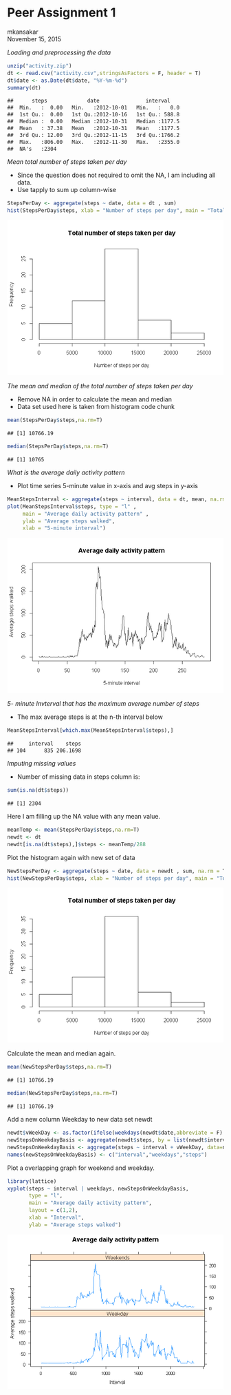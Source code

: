 # Peer Assignment 1
mkansakar  
November 15, 2015  

*Loading and preprocessing the data*


```r
unzip("activity.zip")
dt <- read.csv("activity.csv",stringsAsFactors = F, header = T)
dt$date <- as.Date(dt$date, "%Y-%m-%d")
summary(dt)
```

```
##      steps             date               interval     
##  Min.   :  0.00   Min.   :2012-10-01   Min.   :   0.0  
##  1st Qu.:  0.00   1st Qu.:2012-10-16   1st Qu.: 588.8  
##  Median :  0.00   Median :2012-10-31   Median :1177.5  
##  Mean   : 37.38   Mean   :2012-10-31   Mean   :1177.5  
##  3rd Qu.: 12.00   3rd Qu.:2012-11-15   3rd Qu.:1766.2  
##  Max.   :806.00   Max.   :2012-11-30   Max.   :2355.0  
##  NA's   :2304
```

*Mean total number of steps taken per day*

- Since the question does not required to omit the NA, I am including all data. 
- Use tapply to sum up column-wise 


```r
StepsPerDay <- aggregate(steps ~ date, data = dt , sum)
hist(StepsPerDay$steps, xlab = "Number of steps per day", main = "Total number of steps taken per day")
```

![](PA1_template_files/figure-html/histogram-1.png) 

*The mean and median of the total number of steps taken per day*

- Remove NA in order to calculate the mean and median
- Data set used here is taken from histogram code chunk


```r
mean(StepsPerDay$steps,na.rm=T)
```

```
## [1] 10766.19
```

```r
median(StepsPerDay$steps,na.rm=T)
```

```
## [1] 10765
```

*What is the average daily activity pattern*

- Plot time series 5-minute value in x-axis and avg steps in y-axis


```r
MeanStepsInterval <- aggregate(steps ~ interval, data = dt, mean, na.rm = T)
plot(MeanStepsInterval$steps, type = "l" , 
     main = "Average daily activity pattern" , 
     ylab = "Average steps walked", 
     xlab = "5-minute interval")
```

![](PA1_template_files/figure-html/timeSeries-1.png) 

*5- minute Invterval that has the maximum average number of steps*

- The max average steps is at the n-th interval below


```r
MeanStepsInterval[which.max(MeanStepsInterval$steps),]
```

```
##     interval    steps
## 104      835 206.1698
```
*Imputing missing values*

- Number of missing data in steps column is:


```r
sum(is.na(dt$steps))
```

```
## [1] 2304
```

Here I am filling up the NA value with any mean value.


```r
meanTemp <- mean(StepsPerDay$steps,na.rm=T)
newdt <- dt
newdt[is.na(dt$steps),]$steps <- meanTemp/288
```

Plot the histogram again with new set of data


```r
NewStepsPerDay <- aggregate(steps ~ date, data = newdt , sum, na.rm = T)
hist(NewStepsPerDay$steps, xlab = "Number of steps per day", main = "Total number of steps taken per day")
```

![](PA1_template_files/figure-html/filledup-1.png) 

Calculate the mean and median again.


```r
mean(NewStepsPerDay$steps,na.rm=T)
```

```
## [1] 10766.19
```

```r
median(NewStepsPerDay$steps,na.rm=T)
```

```
## [1] 10766.19
```

Add a new column Weekday to new data set newdt


```r
newdt$vWeekDay <- as.factor(ifelse(weekdays(newdt$date,abbreviate = F) %in% c("Sunday", "Saturday"),"Weekday","Weekends"))
newStepsOnWeekdayBasis <- aggregate(newdt$steps, by = list(newdt$interval,newdt$vWeekDay),mean)
newStepsOnWeekdayBasis <- aggregate(steps ~ interval + vWeekDay, data=newdt,mean)
names(newStepsOnWeekdayBasis) <- c("interval","weekdays","steps")
```

Plot a overlapping graph for weekend and weekday.


```r
library(lattice)
xyplot(steps ~ interval | weekdays, newStepsOnWeekdayBasis, 
       type = "l", 
       main = "Average daily activity pattern",
       layout = c(1,2), 
       xlab = "Interval", 
       ylab = "Average steps walked")
```

![](PA1_template_files/figure-html/overlappyingGraph-1.png) 
